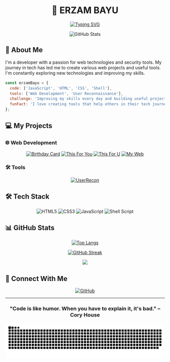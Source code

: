 <div align="center">

# 👋 ERZAM BAYU

[![Typing SVG](https://readme-typing-svg.herokuapp.com?font=Fira+Code&size=18&pause=1000&color=3584E4&center=true&vCenter=true&random=false&width=435&lines=Web+Developer;Shell+Script+Enthusiast;User+Reconnaissance+Expert)](https://git.io/typing-svg)

<img src="https://github-readme-stats.vercel.app/api?username=Erzambayu&show_icons=true&theme=tokyonight&hide_border=true&include_all_commits=true&count_private=true" alt="GitHub Stats" />

</div>

## 🚀 About Me

I'm a developer with a passion for web technologies and security tools. My journey in tech has led me to create various web projects and useful tools. I'm constantly exploring new technologies and improving my skills.

```javascript
const erzamBayu = {
  code: ['JavaScript', 'HTML', 'CSS', 'Shell'],
  tools: ['Web Development', 'User Reconnaissance'],
  challenge: 'Improving my skills every day and building useful projects',
  funFact: 'I love creating tools that help others in their tech journey'
};
```

## 💻 My Projects

### 🌐 Web Development

<div align="center">

[![Birthday Card](https://github-readme-stats.vercel.app/api/pin/?username=Erzambayu&repo=birthday.githup.io&theme=tokyonight)](https://github.com/Erzambayu/birthday.githup.io)
[![This For You](https://github-readme-stats.vercel.app/api/pin/?username=Erzambayu&repo=fau.github.io&theme=tokyonight)](https://github.com/Erzambayu/fau.github.io)
[![This For U](https://github-readme-stats.vercel.app/api/pin/?username=Erzambayu&repo=thisforu.github.io&theme=tokyonight)](https://github.com/Erzambayu/thisforu.github.io)
[![My Web](https://github-readme-stats.vercel.app/api/pin/?username=Erzambayu&repo=myweb&theme=tokyonight)](https://github.com/Erzambayu/myweb)

</div>

### 🛠️ Tools

<div align="center">

[![UserRecon](https://github-readme-stats.vercel.app/api/pin/?username=Erzambayu&repo=userrecon&theme=radical)](https://github.com/Erzambayu/userrecon)

</div>

## 🛠️ Tech Stack

<div align="center">

![HTML5](https://img.shields.io/badge/html5-%23E34F26.svg?style=for-the-badge&logo=html5&logoColor=white)
![CSS3](https://img.shields.io/badge/css3-%231572B6.svg?style=for-the-badge&logo=css3&logoColor=white)
![JavaScript](https://img.shields.io/badge/javascript-%23323330.svg?style=for-the-badge&logo=javascript&logoColor=%23F7DF1E)
![Shell Script](https://img.shields.io/badge/shell_script-%23121011.svg?style=for-the-badge&logo=gnu-bash&logoColor=white)

</div>

## 📊 GitHub Stats

<div align="center">

[![Top Langs](https://github-readme-stats.vercel.app/api/top-langs/?username=Erzambayu&layout=compact&theme=tokyonight&hide_border=true)](https://github.com/anuraghazra/github-readme-stats)

[![GitHub Streak](https://github-readme-streak-stats.herokuapp.com?user=Erzambayu&theme=tokyonight&hide_border=true)](https://git.io/streak-stats)

![](https://komarev.com/ghpvc/?username=Erzambayu&color=blue&style=flat-square)

</div>

## 🤝 Connect With Me

<div align="center">

[![GitHub](https://img.shields.io/badge/github-%23121011.svg?style=for-the-badge&logo=github&logoColor=white)](https://github.com/Erzambayu)

</div>

---

<div align="center">

### "Code is like humor. When you have to explain it, it's bad." – Cory House

<img src="https://raw.githubusercontent.com/Platane/snk/output/github-contribution-grid-snake-dark.svg" alt="Snake animation" />

</div>
